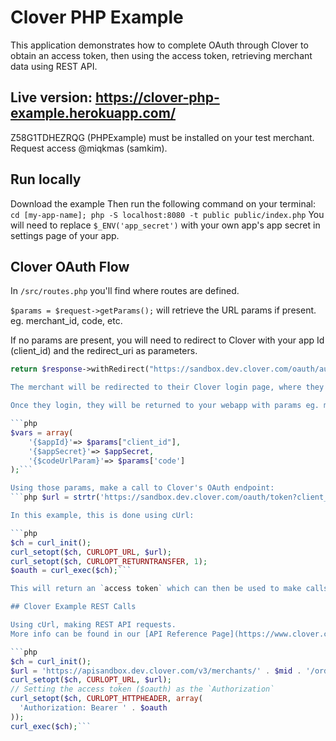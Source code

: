 # Clover PHP Example

This application demonstrates how to complete OAuth through Clover to obtain an access token, then using the access token, retrieving merchant data using REST API.

## Live version: https://clover-php-example.herokuapp.com/
Z58G1TDHEZRQG (PHPExample) must be installed on your test merchant. Request access @miqkmas (samkim).

## Run locally
Download the example
Then run the following command on your terminal:
`cd [my-app-name]; php -S localhost:8080 -t public public/index.php`
You will need to replace `$_ENV('app_secret')` with your own app's app secret in settings page of your app.

## Clover OAuth Flow

In `/src/routes.php` you'll find where routes are defined.

`$params = $request->getParams();` will retrieve the URL params if present. eg. merchant_id, code, etc.

If no params are present, you will need to redirect to Clover with your app Id (client_id) and the redirect_uri as parameters.

```php
return $response->withRedirect("https://sandbox.dev.clover.com/oauth/authorize?client_id={client_id}&redirect_uri={uri}", 301);```

The merchant will be redirected to their Clover login page, where they can enter their login information.

Once they login, they will be returned to your webapp with params eg. merchant_id, code, etc. Grab those configs in addition to static `appSecret`, which you can find your app's settings.

```php
$vars = array(
    '{$appId}'=> $params["client_id"],
    '{$appSecret}'=> $appSecret,
    '{$codeUrlParam}'=> $params['code']
);```

Using those params, make a call to Clover's OAuth endpoint:
```php $url = strtr('https://sandbox.dev.clover.com/oauth/token?client_id={$appId}&client_secret={$appSecret}&code={$codeUrlParam}', $vars);```

In this example, this is done using cUrl:

```php
$ch = curl_init();
curl_setopt($ch, CURLOPT_URL, $url);
curl_setopt($ch, CURLOPT_RETURNTRANSFER, 1);
$oauth = curl_exec($ch);```

This will return an `access token` which can then be used to make calls to our REST endpoints: https://www.clover.com/api_docs/

## Clover Example REST Calls

Using cUrl, making REST API requests.
More info can be found in our [API Reference Page](https://www.clover.com/api_docs/)

```php
$ch = curl_init();
$url = 'https://apisandbox.dev.clover.com/v3/merchants/' . $mid . '/orders';
curl_setopt($ch, CURLOPT_URL, $url);
// Setting the access token ($oauth) as the `Authorization`
curl_setopt($ch, CURLOPT_HTTPHEADER, array(
  'Authorization: Bearer ' . $oauth
));
curl_exec($ch);```
